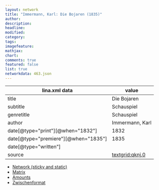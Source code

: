 ```yaml
---
layout: network
title: "Immermann, Karl: Die Bojaren (1835)"
author:
description:
headline:
modified:
category:
tags:
imagefeature: 
mathjax: 
chart: 
comments: true
featured: false
list: true
networkdata: 463.json
---
```

lina.xml data  | value
------------- | -------------
title|Die Bojaren
subtitle|Schauspiel
genretitle|Schauspiel
author|Immermann, Karl
date[@type="print"][@when="1832"]|1832
date[@type="premiere"][@when="1835"]|1835
date[@type="written"]|
source|[textgrid:qknj.0](https://textgridlab.org/1.0/tgcrud-public/rest/textgrid:qknj.0/data)



* [Network (sticky and static)](/linas/network463)
* [Matrix](/linas/matrix463)
* [Amounts](/linas/amount463)
* [Zwischenformat](/linas/lina463 )
